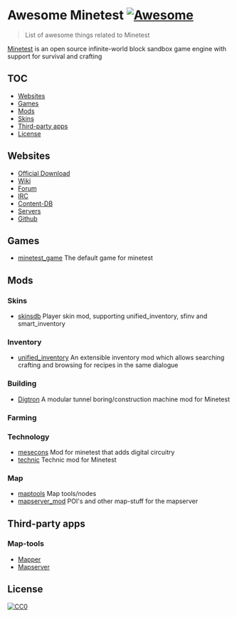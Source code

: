 # Awesome Minetest [![Awesome](https://awesome.re/badge-flat.svg)](https://github.com/thomasrudin-mt/awesome-minetest)

> List of awesome things related to Minetest

[Minetest](https://minetest.net/) is an open source infinite-world block sandbox game engine with support for survival and crafting

## TOC

- [Websites](#websites)
- [Games](#games)
- [Mods](#mods)
 - [Skins](#skins)
- [Third-party apps](#third-party-apps)
- [License](#license)

## Websites

- [Official Download](https://minetest.net)
- [Wiki](https://wiki.minetest.net)
- [Forum](https://forum.minetest.net)
- [IRC](https://irc.minetest.net)
- [Content-DB](https://content.minetest.net)
- [Servers](https://servers.minetest.net)
- [Github](https://github.com/minetest)

## Games

- [minetest_game](http://github.com/minetest/minetest_game/) The default game for minetest

## Mods

### Skins

- [skinsdb](https://github.com/minetest-mods/skinsdb) Player skin mod, supporting unified_inventory, sfinv and smart_inventory

### Inventory

- [unified_inventory](https://github.com/minetest-mods/unified_inventory) An extensible inventory mod which allows searching crafting and browsing for recipes in the same dialogue

### Building

- [Digtron](https://github.com/minetest-mods/digtron) A modular tunnel boring/construction machine mod for Minetest


### Farming

### Technology

- [mesecons](https://github.com/minetest-mods/mesecons) Mod for minetest that adds digital circuitry
- [technic](https://github.com/minetest-mods/technic) Technic mod for Minetest

### Map

- [maptools](https://github.com/minetest-mods/maptools) Map tools/nodes
- [mapserver_mod](https://github.com/thomasrudin-mt/mapserver_mod) POI's and other map-stuff for the mapserver

## Third-party apps

### Map-tools

- [Mapper](https://github.com/minetest/minetestmapper)
- [Mapserver](https://github.com/thomasrudin-mt/mapserver)


## License

[![CC0](http://mirrors.creativecommons.org/presskit/buttons/88x31/svg/cc-zero.svg)](https://creativecommons.org/publicdomain/zero/1.0/)
